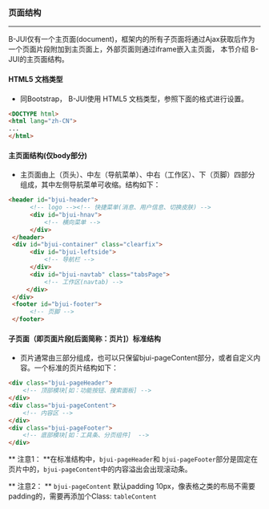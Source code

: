 ### 页面结构
***
B-JUI仅有一个主页面(document)，框架内的所有子页面将通过Ajax获取后作为一个页面片段附加到主页面上，外部页面则通过iframe嵌入主页面， 本节介绍 B-JUI的主页面结构。

#### HTML5 文档类型
* 同Bootstrap， B-JUI使用 HTML5 文档类型，参照下面的格式进行设置。
```html
<DOCTYPE html>
<html lang="zh-CN">
...
</html>
```

#### 主页面结构(仅body部分)
* 主页面由上（页头）、中左（导航菜单）、中右（工作区）、下（页脚）四部分组成，其中左侧导航菜单可收缩。结构如下：
```html
<header id="bjui-header">
      <!-- logo --><!-- 快捷菜单(消息、用户信息、切换皮肤) -->
      <div id="bjui-hnav">
          <!-- 横向菜单 -->
      </div>
 </header>
 <div id="bjui-container" class="clearfix">
      <div id="bjui-leftside">
          <!-- 导航栏 -->
      </div>
      <div id="bjui-navtab" class="tabsPage">
          <!-- 工作区(navtab) -->
     </div>
 </div>
 <footer id="bjui-footer">
      <!-- 页脚 -->
 </footer>
 ```  
#### 子页面（即页面片段[后面简称：页片]）标准结构
* 页片通常由三部分组成，也可以只保留bjui-pageContent部分，或者自定义内容。一个标准的页片结构如下：
```html
<div class="bjui-pageHeader">
    <!-- 顶部模块[如：功能按钮、搜索面板] -->
</div>
<div class="bjui-pageContent">
    <!-- 内容区 -->
</div>
<div class="bjui-pageFooter">
    <!-- 底部模块[如：工具条、分页组件]  -->
</div>
```  
** 注意1： **在标准结构中，`bjui-pageHeader`和 `bjui-pageFooter`部分是固定在页片中的，```bjui-pageContent```中的内容溢出会出现滚动条。

** 注意2： ** `bjui-pageContent` 默认padding 10px，像表格之类的布局不需要padding的，需要再添加个Class: `tableContent`


